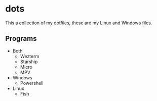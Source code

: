# dots
This a collection of my dotfiles, these are my Linux and Windows files.

## Programs
- Both
    - Wezterm
    - Starship
    - Micro
    - MPV
- Windows
    - Powershell
- Linux
    - Fish

